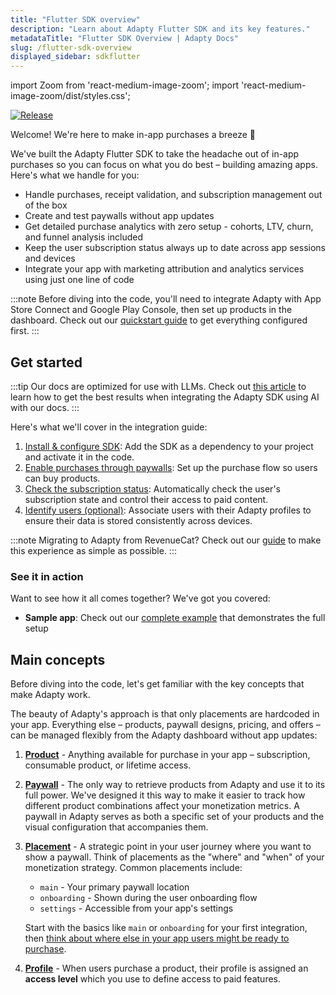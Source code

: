 ```yaml
---
title: "Flutter SDK overview"
description: "Learn about Adapty Flutter SDK and its key features."
metadataTitle: "Flutter SDK Overview | Adapty Docs"
slug: /flutter-sdk-overview
displayed_sidebar: sdkflutter
---
```


import Zoom from 'react-medium-image-zoom';
import 'react-medium-image-zoom/dist/styles.css';

[![Release](https://img.shields.io/github/v/release/adaptyteam/AdaptySDK-Flutter.svg?style=flat&logo=flutter)](https://github.com/adaptyteam/AdaptySDK-Flutter/releases)

Welcome! We're here to make in-app purchases a breeze 🚀

We've built the Adapty Flutter SDK to take the headache out of in-app purchases so you can focus on what you do best – building amazing apps. Here's what we handle for you:

- Handle purchases, receipt validation, and subscription management out of the box
- Create and test paywalls without app updates
- Get detailed purchase analytics with zero setup - cohorts, LTV, churn, and funnel analysis included
- Keep the user subscription status always up to date across app sessions and devices
- Integrate your app with marketing attribution and analytics services using just one line of code

:::note
Before diving into the code, you'll need to integrate Adapty with App Store Connect and Google Play Console, then set up products in the dashboard. Check out our [quickstart guide](quickstart.md) to get everything configured first.
:::

## Get started

:::tip
Our docs are optimized for use with LLMs. Check out [this article](adapty-cursor-flutter.md) to learn how to get the best results when integrating the Adapty SDK using AI with our docs.
:::

Here's what we'll cover in the integration guide:

1. [Install & configure SDK](sdk-installation-flutter.md): Add the SDK as a dependency to your project and activate it in the code.
2. [Enable purchases through paywalls](flutter-quickstart-paywalls.md): Set up the purchase flow so users can buy products.
3. [Check the subscription status](flutter-check-subscription-status.md): Automatically check the user's subscription state and control their access to paid content.
4. [Identify users (optional)](flutter-quickstart-identify.md): Associate users with their Adapty profiles to ensure their data is stored consistently across devices.

:::note
Migrating to Adapty from RevenueCat? Check out our [guide](migration-from-revenuecat.md) to make this experience as simple as possible.
:::

### See it in action

Want to see how it all comes together? We've got you covered:

- **Sample app**: Check out our [complete example](https://github.com/adaptyteam/AdaptySDK-Flutter/tree/master/example) that demonstrates the full setup

## Main concepts

Before diving into the code, let's get familiar with the key concepts that make Adapty work. 

The beauty of Adapty's approach is that only placements are hardcoded in your app. Everything else – products, paywall designs, pricing, and offers – can be managed flexibly from the Adapty dashboard without app updates:

1. [**Product**](product.md) - Anything available for purchase in your app – subscription, consumable product, or lifetime access.

2. [**Paywall**](paywalls.md) - The only way to retrieve products from Adapty and use it to its full power. We've designed it this way to make it easier to track how different product combinations affect your monetization metrics. A paywall in Adapty serves as both a specific set of your products and the visual configuration that accompanies them.

3. [**Placement**](placements.md) - A strategic point in your user journey where you want to show a paywall. Think of placements as the "where" and "when" of your monetization strategy. Common placements include:
   - `main` - Your primary paywall location
   - `onboarding` - Shown during the user onboarding flow
   - `settings` - Accessible from your app's settings

   Start with the basics like `main` or `onboarding` for your first integration, then [think about where else in your app users might be ready to purchase](choose-meaningful-placements.md).

4. [**Profile**](profiles-crm.md) - When users purchase a product, their profile is assigned an **access level** which you use to define access to paid features.